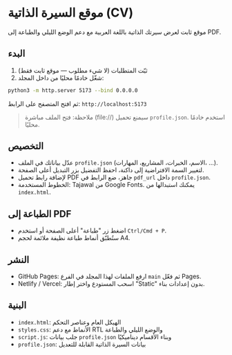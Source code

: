 # موقع السيرة الذاتية (CV)

موقع ثابت لعرض سيرتك الذاتية باللغة العربية مع دعم الوضع الليلي والطباعة إلى PDF.

## البدء

1) ثبّت المتطلبات (لا شيء مطلوب — موقع ثابت فقط)
2) شغّل خادمًا محليًا من داخل المجلد:

```bash
python3 -m http.server 5173 --bind 0.0.0.0
```

ثم افتح المتصفح على الرابط: `http://localhost:5173`

> ملاحظة: فتح الملف مباشرة (file://) سيمنع تحميل `profile.json`. استخدم خادمًا محليًا.

## التخصيص

- عدّل بياناتك في الملف `profile.json` (الاسم، الخبرات، المشاريع، المهارات، ...).
- لتغيير السمة الافتراضية إلى داكنة، احفظ التفضيل بزر التبديل أعلى الصفحة.
- لإضافة رابط تحميل PDF جاهز، ضع الرابط في `pdf_url` داخل `profile.json`.
- الخطوط المستخدمة: Tajawal من Google Fonts. يمكنك استبدالها من `index.html`.

## الطباعة إلى PDF

- اضغط زر "طباعة" أعلى الصفحة أو استخدم `Ctrl/Cmd + P`.
- ستُطبّق أنماط طباعة نظيفة ملائمة لحجم A4.

## النشر

- GitHub Pages: ارفع الملفات لهذا المجلد في الفرع `main` ثم فعّل Pages.
- Netlify / Vercel: اسحب المستودع واختر إطار "Static" بدون إعدادات بناء.

## البنية

- `index.html`: الهيكل العام وعناصر التحكم
- `styles.css`: الأنماط مع دعم RTL والوضع الليلي والطباعة
- `script.js`: جلب بيانات `profile.json` وبناء الأقسام ديناميكيًا
- `profile.json`: بيانات السيرة الذاتية القابلة للتعديل